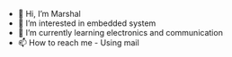 - 👋 Hi, I’m Marshal
- 👀 I’m interested in embedded system
- 🌱 I’m currently learning electronics and communication
- 📫 How to reach me - Using mail

<!---
Marshal8866/Marshal8866 is a ✨ special ✨ repository because its `README.md` (this file) appears on your GitHub profile.
You can click the Preview link to take a look at your changes.
--->
